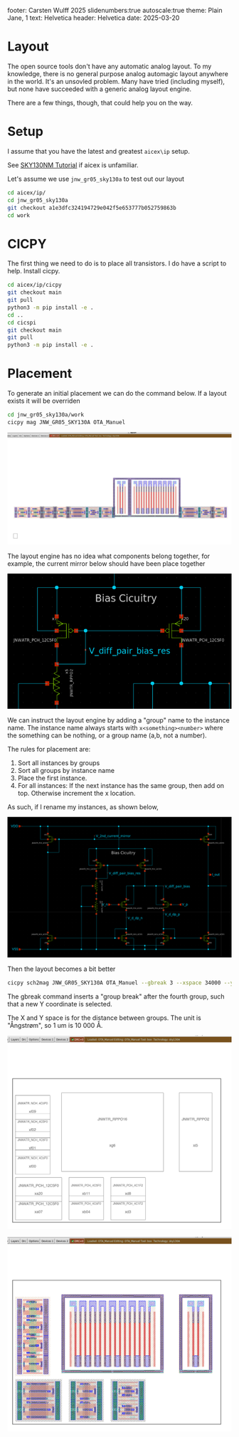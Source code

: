 footer: Carsten Wulff 2025
slidenumbers:true
autoscale:true
theme: Plain Jane, 1
text:  Helvetica
header:  Helvetica
date: 2025-03-20

<!--pan_title: Layout Generation-->


# Layout

The open source tools don't have any automatic analog layout. To my knowledge,
there is no general purpose analog automagic layout anywhere in the world. It's an unsovled problem.
Many have tried (including myself), but none have succeeded with a generic
analog layout engine.

There are a few things, though, that could help you on the way.

# Setup

I assume that you have the latest and greatest `aicex\ip` setup. 

See [SKY130NM
Tutorial](https://analogicus.com/aic2025/2025/01/01/Sky130nm-tutorial.html) if
aicex is unfamiliar.


Let's assume we use `jnw_gr05_sky130a` to test out our layout 

```bash
cd aicex/ip/
cd jnw_gr05_sky130a
git checkout a1e3dfc324194729e042f5e653777b052759863b
cd work
```

# CICPY

The first thing we need to do is to place all transistors. I do have a script to
help. Install cicpy. 

```bash 
cd aicex/ip/cicpy
git checkout main
git pull 
python3 -m pip install -e .
cd ..
cd cicspi 
git checkout main 
git pull
python3 -m pip install -e .
```

# Placement 

To generate an initial placement we can do the command below. If a layout exists
it will be overriden

```bash 
cd jnw_gr05_sky130a/work 
cicpy mag JNW_GR05_SKY130A OTA_Manuel
```

![](../media/layout_ota_m1.png)

The layout engine has no idea what components belong together, for example, the
current mirror below should have been place together 

![](../media/sch_ota_m1.png)

We can instruct the layout engine by adding a "group" name to the instance name.
The instance name always starts with `x<something><number>` where the something
can be nothing, or a group name (a,b, not a number).

The rules for placement are:

1. Sort all instances by groups 
1. Sort all groups by instance name 
1. Place the first instance. 
1. For all instances: If the next instance has the same group, then add on top.
Otherwise increment the x location.

As such, if I rename my instances, as shown below, 

![](../media/sch_ota_m2.png)

Then the layout becomes a bit better 

```bash 
cicpy sch2mag JNW_GR05_SKY130A OTA_Manuel --gbreak 3 --xspace 34000 --yspace 30000
```

The gbreak command inserts a "group break" after the fourth group, such that a
new Y coordinate is selected.

The X and Y space is for the distance between groups. The unit is "Ångstrøm", so
1 um is 10 000 Å. 

![](../media/layout_ota_m2.png)

![](../media/layout_ota_m3.png)










